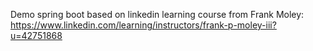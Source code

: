 Demo spring boot based on linkedin learning course from Frank Moley:
https://www.linkedin.com/learning/instructors/frank-p-moley-iii?u=42751868